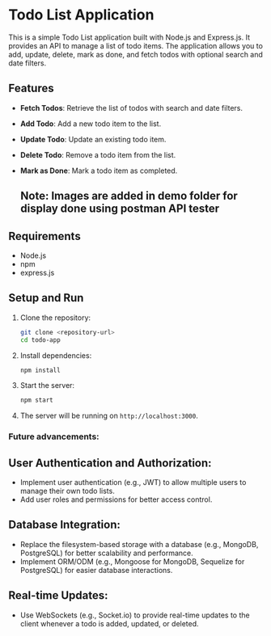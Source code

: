 # Todo List Application

This is a simple Todo List application built with Node.js and Express.js. It provides an API to manage a list of todo items. The application allows you to add, update, delete, mark as done, and fetch todos with optional search and date filters.

## Features

- **Fetch Todos**: Retrieve the list of todos with search and date filters.
- **Add Todo**: Add a new todo item to the list.
- **Update Todo**: Update an existing todo item.
- **Delete Todo**: Remove a todo item from the list.
- **Mark as Done**: Mark a todo item as completed.

  ## Note: Images are added in demo folder for display done using postman API tester

## Requirements

- Node.js
- npm
- express.js

## Setup and Run

1. Clone the repository:

    ```bash
    git clone <repository-url>
    cd todo-app
    ```

2. Install dependencies:

    ```bash
    npm install
    ```

3. Start the server:

    ```bash
    npm start
    ```

4. The server will be running on `http://localhost:3000`.

### Future advancements:

## User Authentication and Authorization:

- Implement user authentication (e.g., JWT) to allow multiple users to manage their own todo lists.
- Add user roles and permissions for better access control.

## Database Integration:

- Replace the filesystem-based storage with a database (e.g., MongoDB, PostgreSQL) for better scalability and performance.
- Implement ORM/ODM (e.g., Mongoose for MongoDB, Sequelize for PostgreSQL) for easier database interactions.

## Real-time Updates:

- Use WebSockets (e.g., Socket.io) to provide real-time updates to the client whenever a todo is added, updated, or deleted.




